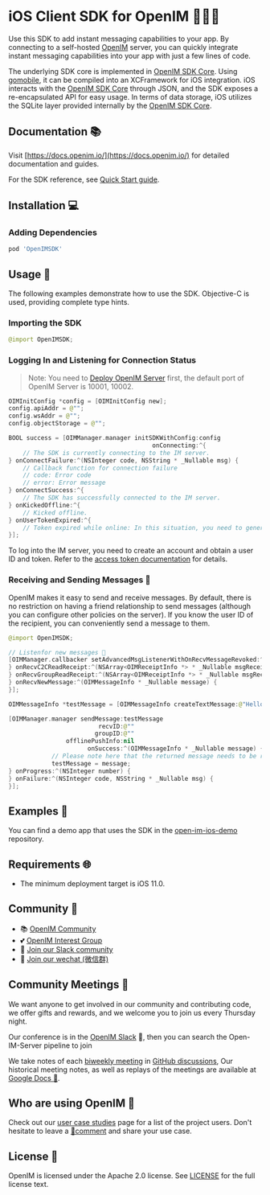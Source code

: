 # iOS Client SDK for OpenIM 👨‍💻💬

Use this SDK to add instant messaging capabilities to your app. By connecting to a self-hosted [OpenIM](https://www.openim.online/) server, you can quickly integrate instant messaging capabilities into your app with just a few lines of code.

The underlying SDK core is implemented in [OpenIM SDK Core](https://github.com/openimsdk/openim-sdk-core). Using [gomobile](https://github.com/golang/mobile), it can be compiled into an XCFramework for iOS integration. iOS interacts with the [OpenIM SDK Core](https://github.com/openimsdk/openim-sdk-core) through JSON, and the SDK exposes a re-encapsulated API for easy usage. In terms of data storage, iOS utilizes the SQLite layer provided internally by the [OpenIM SDK Core](https://github.com/openimsdk/openim-sdk-core).


## Documentation 📚

Visit [https://docs.openim.io/](https://docs.openim.io/) for detailed documentation and guides.

For the SDK reference, see [Quick Start guide](https://docs.openim.io/sdks/quickstart/ios).

## Installation 💻

### Adding Dependencies

```ruby
pod 'OpenIMSDK'
```

## Usage 🚀

The following examples demonstrate how to use the SDK. Objective-C is used, providing complete type hints.

### Importing the SDK

```swift
@import OpenIMSDK;
```

### Logging In and Listening for Connection Status

> Note: You need to [Deploy OpenIM Server](https://github.com/openimsdk/open-im-server#rocket-quick-start)  first, the default port of OpenIM Server is 10001, 10002.

```swift
OIMInitConfig *config = [OIMInitConfig new];
config.apiAddr = @"";
config.wsAddr = @"";
config.objectStorage = @"";

BOOL success = [OIMManager.manager initSDKWithConfig:config
                                        onConnecting:^{
    // The SDK is currently connecting to the IM server.
} onConnectFailure:^(NSInteger code, NSString * _Nullable msg) {
    // Callback function for connection failure
    // code: Error code
    // error: Error message
} onConnectSuccess:^{
    // The SDK has successfully connected to the IM server.
} onKickedOffline:^{
    // Kicked offline.
} onUserTokenExpired:^{
    // Token expired while online: In this situation, you need to generate a new token and then call the `login()` function again to log in.
}];
```

To log into the IM server, you need to create an account and obtain a user ID and token. Refer to the [access token documentation](https://doc.rentsoft.cn/restapi/userManagement/userRegister) for details.

### Receiving and Sending Messages 💬

OpenIM makes it easy to send and receive messages. By default, there is no restriction on having a friend relationship to send messages (although you can configure other policies on the server). If you know the user ID of the recipient, you can conveniently send a message to them.

```swift
@import OpenIMSDK;

// Listenfor new messages 📩
[OIMManager.callbacker setAdvancedMsgListenerWithOnRecvMessageRevoked:^(OIMMessageRevokedInfo * _Nullable msgRovoked) {
} onRecvC2CReadReceipt:^(NSArray<OIMReceiptInfo *> * _Nullable msgReceiptList) {
} onRecvGroupReadReceipt:^(NSArray<OIMReceiptInfo *> * _Nullable msgReceiptList) {
} onRecvNewMessage:^(OIMMessageInfo * _Nullable message) {
}];

OIMMessageInfo *testMessage = [OIMMessageInfo createTextMessage:@"Hello!"];

[OIMManager.manager sendMessage:testMessage
                         recvID:@""
                        groupID:@""
                offlinePushInfo:nil
                      onSuccess:^(OIMMessageInfo * _Nullable message) {
            // Please note here that the returned message needs to be replaced with the data source.
            testMessage = message;
} onProgress:^(NSInteger number) {
} onFailure:^(NSInteger code, NSString * _Nullable msg) {
}];
```

## Examples 🌟

You can find a demo app that uses the SDK in the [open-im-ios-demo](https://github.com/openimsdk/open-im-ios-demo) repository.

## Requirements 🌐

+ The minimum deployment target is iOS 11.0.

## Community :busts_in_silhouette:

- 📚 [OpenIM Community](https://github.com/OpenIMSDK/community)
- 💕 [OpenIM Interest Group](https://github.com/Openim-sigs)
- 🚀 [Join our Slack community](https://join.slack.com/t/openimsdk/shared_invite/zt-2ijy1ys1f-O0aEDCr7ExRZ7mwsHAVg9A)
- :eyes: [Join our wechat (微信群)](https://openim-1253691595.cos.ap-nanjing.myqcloud.com/WechatIMG20.jpeg)

## Community Meetings :calendar:

We want anyone to get involved in our community and contributing code, we offer gifts and rewards, and we welcome you to join us every Thursday night.

Our conference is in the [OpenIM Slack](https://join.slack.com/t/openimsdk/shared_invite/zt-22720d66b-o_FvKxMTGXtcnnnHiMqe9Q) 🎯, then you can search the Open-IM-Server pipeline to join

We take notes of each [biweekly meeting](https://github.com/orgs/OpenIMSDK/discussions/categories/meeting) in [GitHub discussions](https://github.com/openimsdk/open-im-server/discussions/categories/meeting), Our historical meeting notes, as well as replays of the meetings are available at [Google Docs :bookmark_tabs:](https://docs.google.com/document/d/1nx8MDpuG74NASx081JcCpxPgDITNTpIIos0DS6Vr9GU/edit?usp=sharing).

## Who are using OpenIM :eyes:

Check out our [user case studies](https://github.com/OpenIMSDK/community/blob/main/ADOPTERS.md) page for a list of the project users. Don't hesitate to leave a [📝comment](https://github.com/openimsdk/open-im-server/issues/379) and share your use case.

## License :page_facing_up:

OpenIM is licensed under the Apache 2.0 license. See [LICENSE](https://github.com/openimsdk/open-im-server/tree/main/LICENSE) for the full license text.
